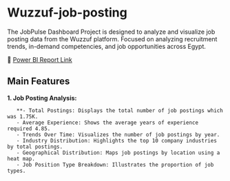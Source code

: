 # Wuzzuf-job-posting
The JobPulse Dashboard Project is designed to analyze and visualize job posting data from the Wuzzuf platform. Focused on analyzing recruitment trends, in-demand competencies, and job opportunities across Egypt.

🔗 [Power BI Report Link](https://app.powerbi.com/view?r=eyJrIjoiNzg4YzM5ZTYtZjVjYS00OWY2LTk2OGEtNjk0OWUxYWVmMjk5IiwidCI6Ijk1Y2Q0NmVkLTYwMzktNDczOC04NTA3LWQ0ODYxNjBkZWIyZSJ9)

## Main Features
 **1. Job Posting Analysis:**
 
       **- Total Postings: Displays the total number of job postings which was 1.75K.
       - Average Experience: Shows the average years of experience required 4.85.
       - Trends Over Time: Visualizes the number of job postings by year. 
       - Industry Distribution: Highlights the top 10 company industries by total postings.
       - Geographical Distribution: Maps job postings by location using a heat map.
       - Job Position Type Breakdown: Illustrates the proportion of job types. 





